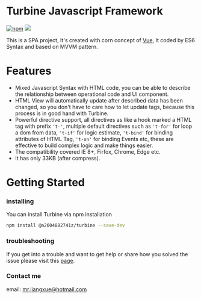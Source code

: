 # Turbine Javascript Framework
[![npm](https://img.shields.io/badge/npm-5.6.0-brightgreen.svg)](https://www.npmjs.com/package/@a2604882741z/turbine)
[![](https://img.shields.io/badge/node-8.11.3-brightgreen.svg)](https://nodejs.org/en/)<br>

This is a SPA project, It's created with corn concept of [Vue](https://github.com/vuejs/vue), It coded by ES6 Syntax and based on MVVM pattern.

# Features
- Mixed Javascript Syntax with HTML code, you can be able to describe the relationship between operational code and UI component.
- HTML View will automatically update after described data has been changed, so you don't have to care how to let update tags, because this process is in good hand with Turbine.
- Powerful directive support, all directives as like a hook marked a HTML tag with prefix `'t-'`, multiple default directives such as `'t-for'` for loop a dom from data, `'t-if'` for logic estimate, `'t-bind'` for binding attributes of HTML Tag, `'t-on'` for binding Events etc, these are effective to build complex logic and make things easier.
- The compatibility covered IE 8+, Firfox, Chrome, Edge etc. 
- It has only 33KB (after compress).


# Getting Started


### installing
You can install Turbine via npm installation
```bash
npm install @a2604882741z/turbine --save-dev
```

### troubleshooting
If you get into a trouble and want to get help or share how you solved the issue please visit this [page](https://github.com/a2604882741z/turbine/issues).

### Contact me
email: [mr.jiangxue@hotmail.com](mailto:mr.jiangxue@hotmail.com)